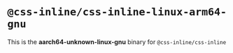 # `@css-inline/css-inline-linux-arm64-gnu`

This is the **aarch64-unknown-linux-gnu** binary for `@css-inline/css-inline`
